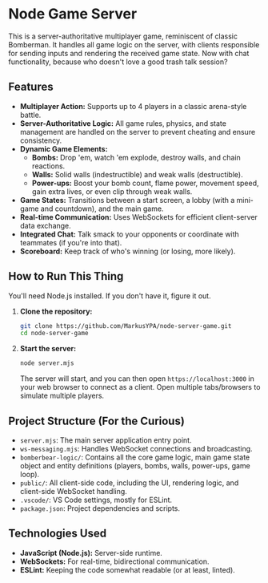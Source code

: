 # Node Game Server

This is a server-authoritative multiplayer game, reminiscent of classic Bomberman. It handles all game logic on the server, with clients responsible for sending inputs and rendering the received game state. Now with chat functionality, because who doesn't love a good trash talk session?


## Features

*   **Multiplayer Action:** Supports up to 4 players in a classic arena-style battle.
*   **Server-Authoritative Logic:** All game rules, physics, and state management are handled on the server to prevent cheating and ensure consistency.
*   **Dynamic Game Elements:**
    *   **Bombs:** Drop 'em, watch 'em explode, destroy walls, and chain reactions.
    *   **Walls:** Solid walls (indestructible) and weak walls (destructible).
    *   **Power-ups:** Boost your bomb count, flame power, movement speed, gain extra lives, or even clip through weak walls.
*   **Game States:** Transitions between a start screen, a lobby (with a mini-game and countdown), and the main game.
*   **Real-time Communication:** Uses WebSockets for efficient client-server data exchange.
*   **Integrated Chat:** Talk smack to your opponents or coordinate with teammates (if you're into that).
*   **Scoreboard:** Keep track of who's winning (or losing, more likely).

## How to Run This Thing

You'll need Node.js installed. If you don't have it, figure it out.

1.  **Clone the repository:**
    ```bash
    git clone https://github.com/MarkusYPA/node-server-game.git
    cd node-server-game
    ```
2.  **Start the server:**
    ```bash
    node server.mjs
    ```
    The server will start, and you can then open `https://localhost:3000` in your web browser to connect as a client. Open multiple tabs/browsers to simulate multiple players.

## Project Structure (For the Curious)

*   `server.mjs`: The main server application entry point.
*   `ws-messaging.mjs`: Handles WebSocket connections and broadcasting.
*   `bomberbear-logic/`: Contains all the core game logic, main game state object and entity definitions (players, bombs, walls, power-ups, game loop).
*   `public/`: All client-side code, including the UI, rendering logic, and client-side WebSocket handling.
*   `.vscode/`: VS Code settings, mostly for ESLint.
*   `package.json`: Project dependencies and scripts.

## Technologies Used

*   **JavaScript (Node.js):** Server-side runtime.
*   **WebSockets:** For real-time, bidirectional communication.
*   **ESLint:** Keeping the code somewhat readable (or at least, linted).

